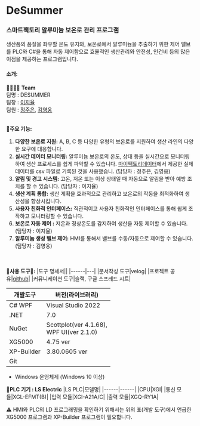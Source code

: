 # DeSummer
### 스마트팩토리 알루미늄 보온로 관리 프로그램
생산품의 품질을 좌우할 온도 유지와, 보온로에서 알루미늄을 추출하기 위한 제어 밸브를 PLC와 C#을 통해 자동 제어함으로 효율적인 생산관리와 안전성, 인건비 등의 많은 이점을 제공하는 프로그램입니다.

#### 소개:
👩‍💻👨‍💻 **Team**
</br>
팀명 : DESUMMER</br>
팀장 : [이지율](https://github.com/JiyulLe)</br>
팀원 : [정주은](https://github.com/gatemap), [김영웅](https://github.com/YwKim98)
</br></br>

**📃주요 기능:**
1. **다양한 보온로 지원:** A, B, C 등 다양한 유형의 보온로를 지원하여 생산 라인의 다양한 요구에 대응합니다.
2. **실시간 데이터 모니터링:** 알루미늄 보온로의 온도, 상태 등을 실시간으로 모니터링하여 생산 프로세스를 쉽게 파악할 수 있습니다. [마이팩토리데이터](https://myfactorydata.com/bbs/board.php?bo_table=data_3&wr_id=1)에서 제공한 실제 데이터를 csv 파일로 기록된 것을 사용했습니. (담당자 : 정주은, 김영웅)
3. **알림 및 경고 시스템:** 고온, 저온 또는 이상 상태일 때 자동으로 알림을 받아 예방 조치를 할 수 있습니다. (담당자 : 이지율)
4. **생산 계획 통합:** 생산 계획을 효과적으로 관리하고 보온로의 작동을 최적화하여 생산성을 향상시킵니다.
5. **사용자 친화적 인터페이스:** 직관적이고 사용자 친화적인 인터페이스를 통해 쉽게 조작하고 모니터링할 수 있습니다.
6. **보온로 자동 제어 :** 저온과 정상온도를 감지하여 생산을 자동 제어할 수 있습니다. (담당자 : 이지율)
7. **알루미늄 생성 밸브 제어:** HMI를 통해서 밸브를 수동/자동으로 제어할 수 있습니다. (담당자 : 김영웅)

</br></br>
**🔧사용 도구🔨:**
|도구 명세서||
|------|---|
|문서작성 도구|velog|
|프로젝트 공유|[github](https://github.com/gatemap/DeSummer)|
|커뮤니케이션 도구|슬랙, 구글 스프레드 시트|


|개발도구|버전(라이브러리)|
|------|---|
|C# WPF|Visual Studio 2022|
|.NET|7.0|
|NuGet|Scottplot(ver 4.1.68),</br> WPF UI(ver 2.1.0)|
|XG5000|4.75 ver|
|XP-Builder|3.80.0605 ver|
|Git||
+ Windows 운영체제 (Windows 10 이상)

**🔌PLC 기기 : LS Electric**
|LS PLC|모델명|
|------|------|
|CPU|XGI|
|통신 모듈|XGL-EFMT(B)|
|입력 모듈|XGI-A21A/C|
|출력 모듈|XGQ-RY1A|

⚠️ HMI와 PLC의 LD 프로그래밍을 확인하기 위해서는 위의 표(개발 도구)에서 언급한 XG5000 프로그램과 XP-Builder 프로그램이 필요합니다.
